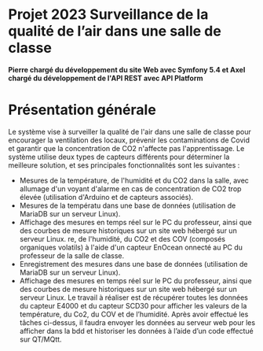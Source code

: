 # Projet 2023 Surveillance de la qualité de l’air dans une salle de classe
**Pierre chargé du développement du site Web avec Symfony 5.4 et Axel chargé du développement de l'API REST avec API Platform**
# Présentation générale
Le système vise à surveiller la qualité de l'air dans une salle de classe pour encourager la ventilation des locaux, prévenir les contaminations de Covid et garantir que la concentration de CO2 n'affecte pas l'apprentissage. Le système utilise deux types de capteurs différents pour déterminer la meilleure solution, et ses principales fonctionnalités sont les suivantes :
- Mesures de la température, de l'humidité et du CO2 dans la salle, avec allumage d'un voyant d'alarme en cas de concentration de CO2 trop élevée (utilisation d'Arduino et de capteurs associés).
- Mesures de la températu dans une base de données (utilisation de MariaDB sur un serveur Linux).
- Affichage des mesures en temps réel sur le PC du professeur, ainsi que des courbes de mesure historiques sur un site web hébergé sur un serveur Linux.
re, de l'humidité, du CO2 et des COV (composés organiques volatils) à l'aide d'un capteur EnOcean onnecté au PC du professeur de la salle de classe.
- Enregistrement des mesures dans une base de données (utilisation de MariaDB sur un serveur Linux).
- Affichage des mesures en temps réel sur le PC du professeur, ainsi que des courbes de mesure historiques sur un site web hébergé sur un serveur Linux.
Le travail à réaliser est de récupérer toutes les données du capteur E4000 et du capteur SCD30 pour afficher les valeurs de la température, du Co2, du COV et de l’humidité. Après avoir effectué les tâches ci-dessus, il faudra envoyer les données au serveur web pour les afficher dans la bdd et historiser les données à l’aide d’un code effectué sur QT/MQtt.
